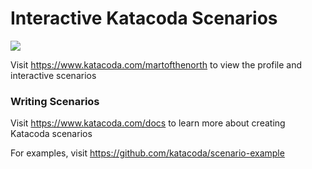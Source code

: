 # Interactive Katacoda Scenarios

[![](http://shields.katacoda.com/katacoda/martofthenorth/count.svg)](https://www.katacoda.com/martofthenorth "Get your profile on Katacoda.com")

Visit https://www.katacoda.com/martofthenorth to view the profile and interactive scenarios

### Writing Scenarios
Visit https://www.katacoda.com/docs to learn more about creating Katacoda scenarios

For examples, visit https://github.com/katacoda/scenario-example
